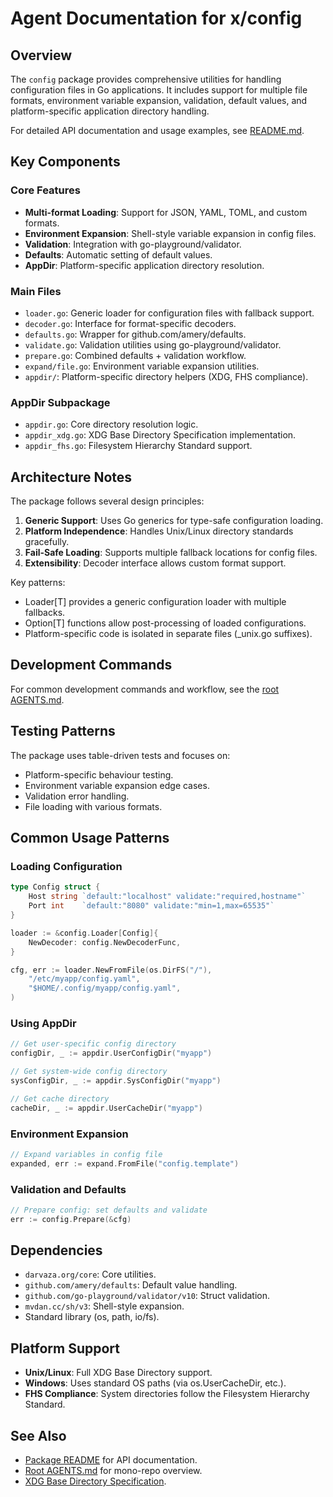 # Agent Documentation for x/config

## Overview

The `config` package provides comprehensive utilities for handling
configuration files in Go applications. It includes support for multiple
file formats, environment variable expansion, validation, default values,
and platform-specific application directory handling.

For detailed API documentation and usage examples, see [README.md](README.md).

## Key Components

### Core Features

- **Multi-format Loading**: Support for JSON, YAML, TOML, and custom formats.
- **Environment Expansion**: Shell-style variable expansion in config files.
- **Validation**: Integration with go-playground/validator.
- **Defaults**: Automatic setting of default values.
- **AppDir**: Platform-specific application directory resolution.

### Main Files

- `loader.go`: Generic loader for configuration files with fallback support.
- `decoder.go`: Interface for format-specific decoders.
- `defaults.go`: Wrapper for github.com/amery/defaults.
- `validate.go`: Validation utilities using go-playground/validator.
- `prepare.go`: Combined defaults + validation workflow.
- `expand/file.go`: Environment variable expansion utilities.
- `appdir/`: Platform-specific directory helpers (XDG, FHS compliance).

### AppDir Subpackage

- `appdir.go`: Core directory resolution logic.
- `appdir_xdg.go`: XDG Base Directory Specification implementation.
- `appdir_fhs.go`: Filesystem Hierarchy Standard support.

## Architecture Notes

The package follows several design principles:

1. **Generic Support**: Uses Go generics for type-safe configuration loading.
2. **Platform Independence**: Handles Unix/Linux directory standards gracefully.
3. **Fail-Safe Loading**: Supports multiple fallback locations for config files.
4. **Extensibility**: Decoder interface allows custom format support.

Key patterns:

- Loader[T] provides a generic configuration loader with multiple fallbacks.
- Option[T] functions allow post-processing of loaded configurations.
- Platform-specific code is isolated in separate files (_unix.go suffixes).

## Development Commands

For common development commands and workflow, see the
[root AGENTS.md](../AGENTS.md).

## Testing Patterns

The package uses table-driven tests and focuses on:

- Platform-specific behaviour testing.
- Environment variable expansion edge cases.
- Validation error handling.
- File loading with various formats.

## Common Usage Patterns

### Loading Configuration

```go
type Config struct {
    Host string `default:"localhost" validate:"required,hostname"`
    Port int    `default:"8080" validate:"min=1,max=65535"`
}

loader := &config.Loader[Config]{
    NewDecoder: config.NewDecoderFunc,
}

cfg, err := loader.NewFromFile(os.DirFS("/"),
    "/etc/myapp/config.yaml",
    "$HOME/.config/myapp/config.yaml",
)
```

### Using AppDir

```go
// Get user-specific config directory
configDir, _ := appdir.UserConfigDir("myapp")

// Get system-wide config directory
sysConfigDir, _ := appdir.SysConfigDir("myapp")

// Get cache directory
cacheDir, _ := appdir.UserCacheDir("myapp")
```

### Environment Expansion

```go
// Expand variables in config file
expanded, err := expand.FromFile("config.template")
```

### Validation and Defaults

```go
// Prepare config: set defaults and validate
err := config.Prepare(&cfg)
```

## Dependencies

- `darvaza.org/core`: Core utilities.
- `github.com/amery/defaults`: Default value handling.
- `github.com/go-playground/validator/v10`: Struct validation.
- `mvdan.cc/sh/v3`: Shell-style expansion.
- Standard library (os, path, io/fs).

## Platform Support

- **Unix/Linux**: Full XDG Base Directory support.
- **Windows**: Uses standard OS paths (via os.UserCacheDir, etc.).
- **FHS Compliance**: System directories follow the Filesystem Hierarchy
  Standard.

## See Also

- [Package README](README.md) for API documentation.
- [Root AGENTS.md](../AGENTS.md) for mono-repo overview.
- [XDG Base Directory Specification][xdg-spec].

[xdg-spec]: https://specifications.freedesktop.org/basedir-spec/basedir-spec-latest.html

